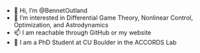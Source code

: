 - 👋 Hi, I’m @BennetOutland
- 👀 I’m interested in Differential Game Theory, Nonlinear Control, Optimization, and Astrodynamics
- 📫 I am reachable through GitHub or my website
- :school: I am a PhD Student at CU Boulder in the ACCORDS Lab

<!---
BennetOutland/BennetOutland is a ✨ special ✨ repository because its `README.md` (this file) appears on your GitHub profile.
You can click the Preview link to take a look at your changes.
--->

